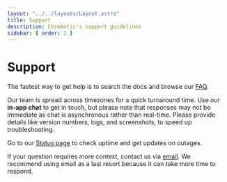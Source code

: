 ```yaml
---
layout: "../../layouts/Layout.astro"
title: Support
description: Chromatic's support guidelines
sidebar: { order: 2 }
---
```


# Support

The fastest way to get help is to search the docs and browse our [FAQ](/docs/FAQ).

Our team is spread across timezones for a quick turnaround time. Use our **in-app chat** to get in touch, but please note that responses may not be immediate as chat is asynchronous rather than real-time. Please provide details like version numbers, logs, and screenshots, to speed up troubleshooting.

Go to our [Status page](https://status.chromatic.com/) to check uptime and get updates on outages.

If your question requires more context, contact us via [email](mailto:support@chromatic.com). We recommend using email as a last resort because it can take more time to respond.

